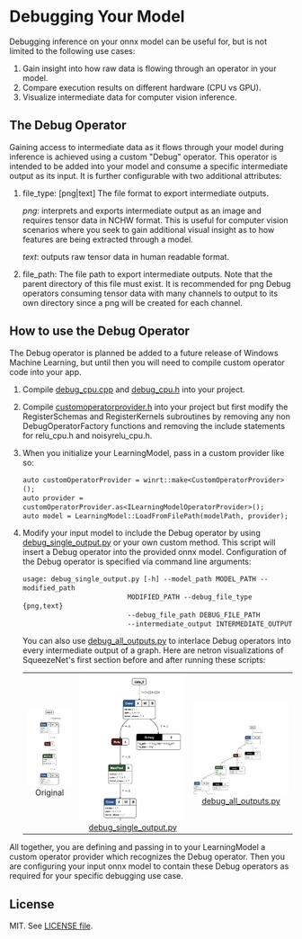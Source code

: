 # Debugging Your Model

Debugging inference on your onnx model can be useful for, but is not limited to the following use cases:

1. Gain insight into how raw data is flowing through an operator in your model.
2. Compare execution results on different hardware (CPU vs GPU).
3. Visualize intermediate data for computer vision inference.

## The Debug Operator
Gaining access to intermediate data as it flows through your model during inference is achieved using a custom "Debug" operator. This operator is intended to be added into your model and consume a specific intermediate output as its input. It is further configurable with two additional attributes:
1. file_type: [png|text] The file format to export intermediate outputs.

	*png*: interprets and exports intermediate output as an image and requires tensor data in NCHW format. This is useful for computer vision scenarios where you seek to gain additional visual insight as to how features are being extracted through a model.

	*text*: outputs raw tensor data in human readable format.

2. file_path: The file path to export intermediate outputs. Note that the parent directory of this file must exist. 
		It is recommended for png Debug operators consuming tensor data with many channels to output to its own directory since a png will be created for each channel.

## How to use the Debug Operator
The Debug operator is planned be added to a future release of Windows Machine Learning, but until then you will need to compile custom operator code into your app.
1. Compile [debug_cpu.cpp](desktop/cpp/operators/debug_cpu.cpp) and [debug_cpu.h](desktop/cpp/operators/debug_cpu.h) into your project.
2. Compile [customoperatorprovider.h](desktop/cpp/operators/customoperatorprovider.h) into your project but first modify the RegisterSchemas and RegisterKernels subroutines by removing any non DebugOperatorFactory functions and removing the include statements for relu_cpu.h and noisyrelu_cpu.h.
3. When you initialize your LearningModel, pass in a custom provider like so:
    ```
    auto customOperatorProvider = winrt::make<CustomOperatorProvider>();
    auto provider = customOperatorProvider.as<ILearningModelOperatorProvider>();
    auto model = LearningModel::LoadFromFilePath(modelPath, provider);
    ```
4. Modify your input model to include the Debug operator by using [debug_single_output.py](customize_model/scripts/debug_single_output.py) or your own custom method. This script will insert a Debug operator into the provided onnx model. Configuration of the Debug operator is specified via command line arguments:
    ```
    usage: debug_single_output.py [-h] --model_path MODEL_PATH --modified_path
                              MODIFIED_PATH --debug_file_type {png,text}
                              --debug_file_path DEBUG_FILE_PATH
                              --intermediate_output INTERMEDIATE_OUTPUT
    ```
    You can also use [debug_all_outputs.py](customize_model/scripts/debug_all_outputs.py) to interlace Debug operators into every intermediate output of a graph.
Here are netron visualizations of SqueezeNet's first section before and after running these scripts:


    | | | |
    |:-------------------------:|:-------------------------:|:-------------------------:|
    |<img width="1604" src=customize_model/img/squeezenet.png>  Original | <img width="1604" src="customize_model/img/squeezenet_debug_single_output.png">[debug_single_output.py](customize_model/scripts/debug_single_output.py)|<img width="1604" src="customize_model/img/squeezenet_debug_all_outputs.png">[debug_all_outputs.py](customize_model/scripts/debug_all_outputs.py)|
    

All together, you are defining and passing in to your LearningModel a custom operator provider which recognizes the Debug operator. Then you are configuring your input onnx model to contain these Debug operators as required for your specific debugging use case.

## License

MIT. See [LICENSE file](https://github.com/Microsoft/Windows-Machine-Learning/blob/master/LICENSE).
